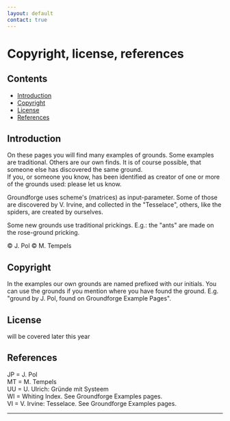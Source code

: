 ```yaml
---
layout: default
contact: true
---
```


# Copyright, license, references

## Contents
* [Introduction](#introduction)
* [Copyright](#copyright)
* [License](#license)
* [References](#references)

## Introduction
On these pages you will find many examples of grounds. Some examples are traditional. Others are our own finds. It is of course possible, that someone else has discovered the same ground.    
If you, or someone you know, has been identified as creator of one or more of the grounds used: please let us know.

Groundforge uses scheme's (matrices) as input-parameter. Some of those are discovered by V. Irvine, and collected in the "Tesselace", others, like the spiders, are created by ourselves.

Some new grounds use traditional prickings. E.g.: the "ants" are made on the rose-ground pricking.

<script>send mail("egrofdnuorg eamoj")</script>    

&copy; J. Pol
&copy; M. Tempels

## Copyright
In the examples our own grounds are named prefixed with our initials. You can use the grounds if you mention where you have found the ground. E.g. "ground by J. Pol, found on Groundforge Example Pages".

## License
will be covered later this year

## References
JP = J. Pol     
MT = M. Tempels    
UU = U. Ulrich: Gründe mit Systeem      
WI = Whiting Index. See Groundforge Examples pages.      
VI = V. Irvine: Tesselace. See Groundforge Examples pages.    

***
